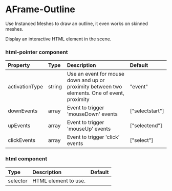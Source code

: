 # AFrame-Outline

Use Instanced Meshes to draw an outline, it even works on skinned meshes.

<!--DOCS-->
Display an interactive HTML element in the scene.
### html-pointer component

| Property       | Type   | Description                                                                                   | Default         |
| :------------- | :----- | :-------------------------------------------------------------------------------------------- | :-------------- |
| activationType | string | Use an event for mouse down and up or proximity between two elements. One of event, proximity | "event"         |
| downEvents     | array  | Event to trigger 'mouseDown' events                                                           | ["selectstart"] |
| upEvents       | array  | Event to trigger 'mouseUp' events                                                             | ["selectend"]   |
| clickEvents    | array  | Event to trigger 'click' events                                                               | ["select"]      |

### html component

| Type     | Description          | Default |
| :------- | :------------------- | :------ |
| selector | HTML element to use. |         |

<!--DOCS_END-->
